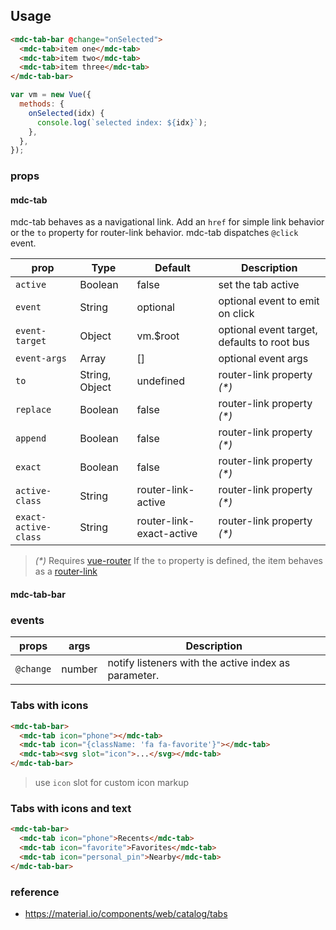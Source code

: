 ## Usage

```html
<mdc-tab-bar @change="onSelected">
  <mdc-tab>item one</mdc-tab>
  <mdc-tab>item two</mdc-tab>
  <mdc-tab>item three</mdc-tab>
</mdc-tab-bar>
```

```javascript
var vm = new Vue({
  methods: {
    onSelected(idx) {
      console.log(`selected index: ${idx}`);
    },
  },
});
```

### props

#### mdc-tab

mdc-tab behaves as a navigational link. Add an `href` for simple link behavior
or the `to` property for router-link behavior. mdc-tab dispatches `@click` event.

| prop                 | Type           | Default                  | Description                                 |
| -------------------- | -------------- | ------------------------ | ------------------------------------------- |
| `active`             | Boolean        | false                    | set the tab active                          |
| `event`              | String         | optional                 | optional event to emit on click             |
| `event-target`       | Object         | vm.\$root                | optional event target, defaults to root bus |
| `event-args`         | Array          | []                       | optional event args                         |
| `to`                 | String, Object | undefined                | router-link property _(\*)_                 |
| `replace`            | Boolean        | false                    | router-link property _(\*)_                 |
| `append`             | Boolean        | false                    | router-link property _(\*)_                 |
| `exact`              | Boolean        | false                    | router-link property _(\*)_                 |
| `active-class`       | String         | router-link-active       | router-link property _(\*)_                 |
| `exact-active-class` | String         | router-link-exact-active | router-link property _(\*)_                 |

> _(\*)_ Requires [vue-router](https://router.vuejs.org)
> If the `to` property is defined, the item behaves as a
> [router-link](https://router.vuejs.org/en/api/router-link.html)

#### mdc-tab-bar

### events

| props     | args   | Description                                          |
| --------- | ------ | ---------------------------------------------------- |
| `@change` | number | notify listeners with the active index as parameter. |

### Tabs with icons

```html
<mdc-tab-bar>
  <mdc-tab icon="phone"></mdc-tab>
  <mdc-tab icon="{className: 'fa fa-favorite'}"></mdc-tab>
  <mdc-tab><svg slot="icon">...</svg></mdc-tab>
</mdc-tab-bar>
```

> use `icon` slot for custom icon markup

### Tabs with icons and text

```html
<mdc-tab-bar>
  <mdc-tab icon="phone">Recents</mdc-tab>
  <mdc-tab icon="favorite">Favorites</mdc-tab>
  <mdc-tab icon="personal_pin">Nearby</mdc-tab>
</mdc-tab-bar>
```

### reference

- <https://material.io/components/web/catalog/tabs>

